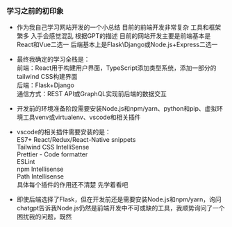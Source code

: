 ### 学习之前的初印象

* 作为我自己学习网站开发的一个小总结 目前的前端开发非常复杂 工具和框架繁多 入手会感觉混乱 根据GPT的描述 目前的网站开发主要是前端基本是React和Vue二选一 后端基本上是Flask\Django或Node.js+Express二选一

* 最终我确定的学习全栈是：  
    前端：React用于构建用户界面，TypeScript添加类型系统，添加一部分的tailwind CSS构建界面  
    后端：Flask+Django  
    通信方式：REST API或GraphQL实现前后端的数据交互

* 开发前的环境准备阶段需要安装Node.js和npm/yarn、python和pip、虚拟环境工具venv或virtualenv、vscode和相关插件

* vscode的相关插件需要安装的是：  
  ES7+ React/Redux/React-Native snippets  
  Tailwind CSS IntelliSense  
  Prettier - Code formatter  
  ESLint  
  npm Intellisense  
  Path Intellisense  
  具体每个插件的作用还不清楚 先学着看吧
 
* 即使后端选择了Flask，但在开发前还是需要安装Node.js和npm/yarn，询问chatgpt告诉我Node.js仍然是前端开发中不可或缺的工具，我顺势询问了一个困扰我的问题，既然 
  
